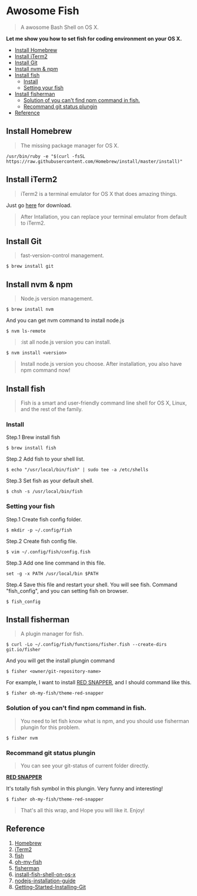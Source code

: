 # Awosome Fish
> A awosome Bash Shell on OS X.

**Let me show you how to set fish for coding environment on your OS X.**

* [Install Homebrew](#install-homebrew)
* [Install iTerm2](#install-iterm2)
* [Install Git](#install-git)
* [Install nvm & npm](#install-nvm--npm)
* [Install fish](#install-fish)
  * [Install](#install)
  * [Setting your fish](#setting-your-fish)
* [Install fisherman](#install-fisherman)
  * [Solution of you can't find npm command in fish.](#solution-of-you-cant-find-npm-command-in-fish)
  * [Recommand git status plungin](#recommand-git-status-plungin)
* [Reference](#reference)

## Install Homebrew
> The missing package manager for OS X.

```
/usr/bin/ruby -e "$(curl -fsSL https://raw.githubusercontent.com/Homebrew/install/master/install)"
```

## Install iTerm2
> iTerm2 is a terminal emulator for OS X that does amazing things.

Just go [here](https://www.iterm2.com/downloads.html) for download.

> After Intallation, you can replace your terminal emulator from default to iTerm2.

## Install Git
> fast-version-control management.

```
$ brew install git
```

## Install nvm & npm
> Node.js version management.

```
$ brew install nvm
```

And you can get nvm command to install node.js

```
$ nvm ls-remote
```

> :ist all node.js version you can install.

```
$ nvm install <version>
```
> Install node.js version you choose. After installation, you also have npm command now!

## Install fish
> Fish is a smart and user-friendly command line shell for OS X, Linux, and the rest of the family.

### Install

Step.1 Brew install fish

```
$ brew install fish
```

Step.2 Add fish to your shell list.

```
$ echo "/usr/local/bin/fish" | sudo tee -a /etc/shells
```

Step.3 Set fish as your default shell.

```
$ chsh -s /usr/local/bin/fish
```

### Setting your fish

Step.1 Create fish config folder.

```
$ mkdir -p ~/.config/fish
```

Step.2 Create fish config file.

```
$ vim ~/.config/fish/config.fish
```

Step.3 Add one line command in this file.

```
set -g -x PATH /usr/local/bin $PATH
```

Step.4 Save this file and restart your shell. You will see fish. Command "fish_config", and you can setting fish on browser.

```
$ fish_config
```

## Install fisherman
> A plugin manager for fish.

```
$ curl -Lo ~/.config/fish/functions/fisher.fish --create-dirs git.io/fisher
```

And you will get the install plungin command 

```
$ fisher <owner/git-repository-name>
```

For example, I want to install [RED SNAPPER](https://github.com/oh-my-fish/theme-red-snapper), and I should command like this.

```
$ fisher oh-my-fish/theme-red-snapper
```

### Solution of you can't find npm command in fish.
> You need to let fish know what is npm, and you should use fisherman plungin for this problem.

```
$ fisher nvm
```

### Recommand git status plungin
> You can see your git-status of current folder directly.

**[RED SNAPPER](https://github.com/oh-my-fish/theme-red-snapper)**

It's totally fish symbol in this plungin. Very funny and interesting!

```
$ fisher oh-my-fish/theme-red-snapper
```

> That's all this wrap, and Hope you will like it. Enjoy!

## Reference
1. [Homebrew](http://brew.sh/index.html)
2. [iTerm2](https://www.iterm2.com/)
2. [fish](https://fishshell.com/)
3. [oh-my-fish](https://github.com/oh-my-fish/oh-my-fish)
4. [fisherman](http://fisherman.sh/)
5. [install-fish-shell-on-os-x](http://jigsawye.com/2016/06/20/install-fish-shell-on-os-x/)
6. [nodejs-installation-guide](http://icarus4.logdown.com/posts/175092-nodejs-installation-guide)
7. [Getting-Started-Installing-Git](https://git-scm.com/book/en/v1/Getting-Started-Installing-Git)
